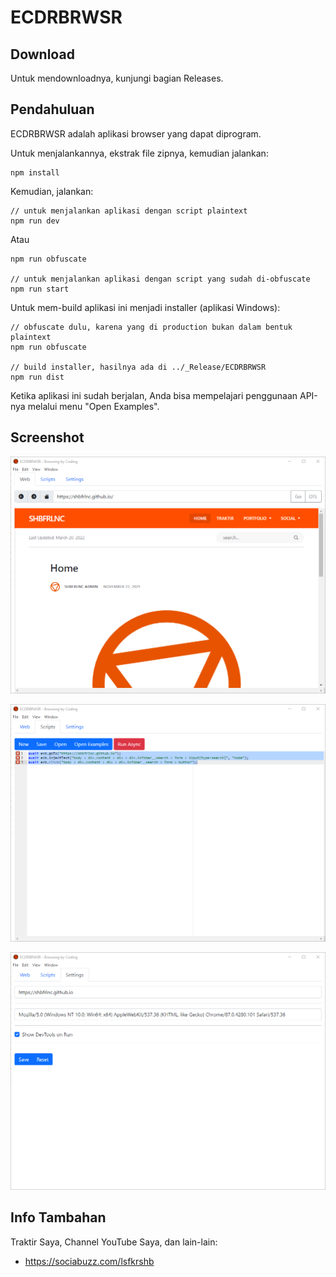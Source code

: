 # ECDRBRWSR

## Download

Untuk mendownloadnya, kunjungi bagian Releases.

## Pendahuluan

ECDRBRWSR adalah aplikasi browser yang dapat diprogram. 

Untuk menjalankannya, ekstrak file zipnya, kemudian jalankan:

```
npm install
```

Kemudian, jalankan:

```
// untuk menjalankan aplikasi dengan script plaintext
npm run dev
```

Atau

```
npm run obfuscate

// untuk menjalankan aplikasi dengan script yang sudah di-obfuscate
npm run start
```

Untuk mem-build aplikasi ini menjadi installer (aplikasi Windows):

```
// obfuscate dulu, karena yang di production bukan dalam bentuk plaintext
npm run obfuscate

// build installer, hasilnya ada di ../_Release/ECDRBRWSR
npm run dist
```

Ketika aplikasi ini sudah berjalan, Anda bisa mempelajari penggunaan API-nya melalui menu "Open Examples".

## Screenshot

![ScreenShot](assets/ECDRBRWSR1.png?raw=true)

![ScreenShot](assets/ECDRBRWSR2.png?raw=true)

![ScreenShot](assets/ECDRBRWSR3.png?raw=true)

 

## Info Tambahan

Traktir Saya, Channel YouTube Saya, dan lain-lain:

- https://sociabuzz.com/lsfkrshb

